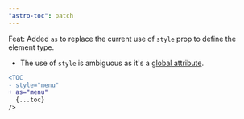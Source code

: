 ```yaml
---
"astro-toc": patch
---
```


Feat: Added `as` to replace the current use of `style` prop to define the element type.

- The use of `style` is ambiguous as it's a [global attribute](https://developer.mozilla.org/en-US/docs/Web/HTML/Global_attributes).

```diff
<TOC
- style="menu"
+ as="menu"
  {...toc}
/>
```
